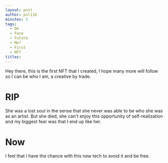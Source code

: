 ```yaml
---
layout: post
author: pnl116
minutes: 2
tags:
  - OG
  - Face
  - Future
  - Me?
  - First
  - NFT
titles:
---
```

Hey there, this is the first NFT that I created, I hope many more will follow so I can be who I am, a creative by trade.

# RIP

She was a lost soul in the sense that she never was able to be who she was as an artist.
But she died, she can't enjoy this opportunity of self-realization and my biggest fear was that I end up like her.

# Now

I feel that I have the chance with this new tech to avoid it and be free.
